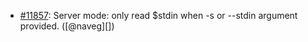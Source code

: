 * [#11857](https://github.com/rubocop/rubocop/pull/11857): Server mode: only read $stdin when -s or --stdin argument provided. ([@naveg][])
